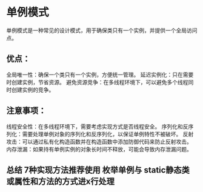
# 单例模式
单例模式是一种常见的设计模式，用于确保类只有一个实例，并提供一个全局访问点。

## 优点：
全局唯一性：确保一个类只有一个实例，方便统一管理。
延迟实例化：只在需要时创建实例，节省资源。
避免资源竞争：在多线程环境下，可以避免多个线程同时创建实例的竞争。

## 注意事项：
线程安全性：在多线程环境下，需要考虑实现方式是否线程安全。
序列化和反序列化：需要处理单例对象的序列化和反序列化，以保证单例特性不被破坏。
反射攻击：可以通过私有化构造函数并在构造函数中添加防御代码来防止反射攻击。
内存泄漏：如果持有单例实例的对象长时间不释放，可能会导致内存泄漏问题。

## 总结 7种实现方法推荐使用 枚举单例与 <strong> static静态类或属性和方法的方式进x行处理</strong>